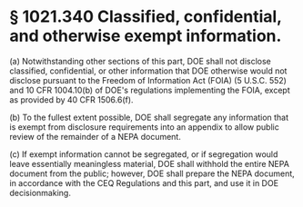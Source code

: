 # § 1021.340   Classified, confidential, and otherwise exempt information.

(a) Notwithstanding other sections of this part, DOE shall not disclose classified, confidential, or other information that DOE otherwise would not disclose pursuant to the Freedom of Information Act (FOIA) (5 U.S.C. 552) and 10 CFR 1004.10(b) of DOE's regulations implementing the FOIA, except as provided by 40 CFR 1506.6(f).


(b) To the fullest extent possible, DOE shall segregate any information that is exempt from disclosure requirements into an appendix to allow public review of the remainder of a NEPA document.


(c) If exempt information cannot be segregated, or if segregation would leave essentially meaningless material, DOE shall withhold the entire NEPA document from the public; however, DOE shall prepare the NEPA document, in accordance with the CEQ Regulations and this part, and use it in DOE decisionmaking.




